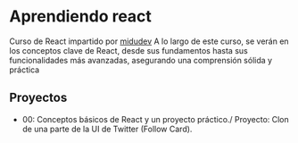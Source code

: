 # Aprendiendo react
Curso de React impartido por [midudev](https://www.youtube.com/@midulive) 
A lo largo de este curso, se verán en los conceptos clave de React, desde sus fundamentos hasta sus funcionalidades más avanzadas, asegurando una comprensión sólida y práctica

## Proyectos
- 00: Conceptos básicos de React y un proyecto práctico./ Proyecto: Clon de una parte de la UI de Twitter (Follow Card).


